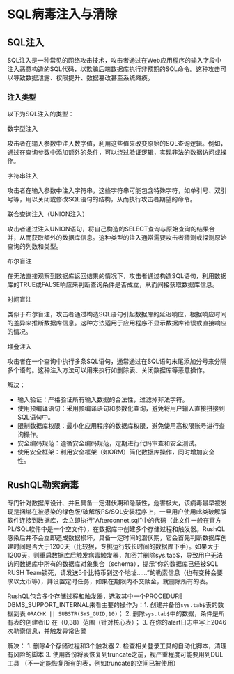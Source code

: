# SQL病毒注入与清除
## SQL注入 
SQL注入是一种常见的网络攻击技术，攻击者通过在Web应用程序的输入字段中注入恶意构造的SQL代码，以欺骗后端数据库执行非预期的SQL命令。这种攻击可以导致数据泄露、权限提升、数据篡改甚至系统瘫痪。
### 注入类型
以下为SQL注入的类型：

数字型注入

攻击者在输入参数中注入数字值，利用这些值来改变原始的SQL查询逻辑。例如，通过在查询参数中添加额外的条件，可以绕过验证逻辑，实现非法的数据访问或操作。

字符串注入

攻击者在输入参数中注入字符串，这些字符串可能包含特殊字符，如单引号、双引号等，用以关闭或修改SQL语句的结构，从而执行攻击者期望的命令。

联合查询注入（UNION注入）

攻击者通过注入UNION语句，将自己构造的SELECT查询与原始查询的结果合并，从而获取额外的数据库信息。这种类型的注入通常需要攻击者猜测或探测原始查询的列数和类型。

布尔盲注

在无法直接观察到数据库返回结果的情况下，攻击者通过构造SQL语句，利用数据库的TRUE或FALSE响应来判断查询条件是否成立，从而间接获取数据库信息。

时间盲注

类似于布尔盲注，攻击者通过构造SQL语句引起数据库的延迟响应，根据响应时间的差异来推断数据库信息。这种方法适用于应用程序不显示数据库错误或直接响应的情况。

堆叠注入

攻击者在一个查询中执行多条SQL语句，通常通过在SQL语句末尾添加分号来分隔多个语句。这种注入方法可以用来执行如删除表、关闭数据库等恶意操作。

解决：
- 输入验证：严格验证所有输入数据的合法性，过滤掉非法字符。
- 使用预编译语句：采用预编译语句和参数化查询，避免将用户输入直接拼接到SQL语句中。
- 限制数据库权限：最小化应用程序的数据库权限，避免使用高权限账号进行查询操作。
- 安全编码规范：遵循安全编码规范，定期进行代码审查和安全测试。
- 使用安全框架：利用安全框架（如ORM）简化数据库操作，同时增加安全性。

## RushQL勒索病毒
专门针对数据库设计、并且具备一定潜伏期和隐蔽性，危害极大，该病毒最早被发现是捆绑在被感染的绿色版/破解版PS/SQL安装程序上，一旦用户使用此类破解版软件连接到数据库，会立即执行“Afterconnet.sql”中的代码（此文件一般在官方PL/SQL软件中是一个空文件），在数据库中创建多个存储过程和触发器。RushQL感染后并不会立即造成数据损坏，具备一定时间的潜伏期，它会首先判断数据库创建时间是否大于1200天（比较狠，专挑运行较长时间的数据库下手）。如果大于1200天，则重启数据库后触发病毒触发器，加密并删除sys.tab$，导致用户无法访问数据库中所有的数据库对象集合（schema），提示“你的数据库已经被SQL RUSH Team锁死，请发送5个比特币到这个地址……”的勒索信息（也有变种会要求以太币等），并设置定时任务，如果在期限内不交赎金，就删除所有的表。

RushQL包含多个存储过程和触发器，选取其中一个PROCEDURE DBMS_SUPPORT_INTERNAL来看主要的操作为：1. 创建并备份`sys.tab$`表的数据到表 `ORACHK || SUBSTR(SYS_GUID,10)`；
2. 删除`sys.tab$`中的数据，条件是所有表的创建者ID 在（0,38）范围（针对核心表）；
3. 在你的alert日志中写上2046次勒索信息，并触发异常告警

解决：
1. 删除4个存储过程和3个触发器
2. 检查相关登录工具的自动化脚本，清理有风险的脚本
3. 使用备份将表恢复到truncate之前，视严重程度可能要用到DUL工具
（不一定能恢复所有的表，例如truncate的空间已被使用）